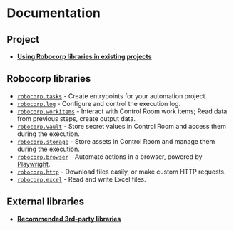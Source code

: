 # Documentation

## Project

- [**Using Robocorp libraries in existing projects**](guides/using-with-rcc.md)

## Robocorp libraries

- [`robocorp.tasks`](../tasks/docs/README.md) - Create entrypoints for your automation project.
- [`robocorp.log`](../log/docs/README.md) - Configure and control the execution log.
- [`robocorp.workitems`](../workitems/docs/README.md) - Interact with Control Room work items; Read data from previous steps, create output data.
- [`robocorp.vault`](../vault/docs/README.md) - Store secret values in Control Room and access them during the execution.
- [`robocorp.storage`](../storage/docs/README.md) - Store assets in Control Room and manage them during the execution.
- [`robocorp.browser`](../browser/docs/README.md) - Automate actions in a browser, powered by [Playwright](https://playwright.dev/).
- [`robocorp.http`](../http/docs/README.md) - Download files easily, or make custom HTTP requests.
- [`robocorp.excel`](../excel/docs/README.md) - Read and write Excel files.

## External libraries

- [**Recommended 3rd-party libraries**](3rd_party/README.md)
